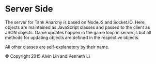 Server Side
========
The server for Tank Anarchy is based on NodeJS and Socket.IO. Here, objects
are maintained as JavaScript classes and passed to the client as JSON objects.
Game updates happen in the game loop in server.js but all methods for updating
objects are defined in the respective objects.

All other classes are self-explanatory by their name.

&copy; Copyright 2015 Alvin Lin and Kenneth Li
